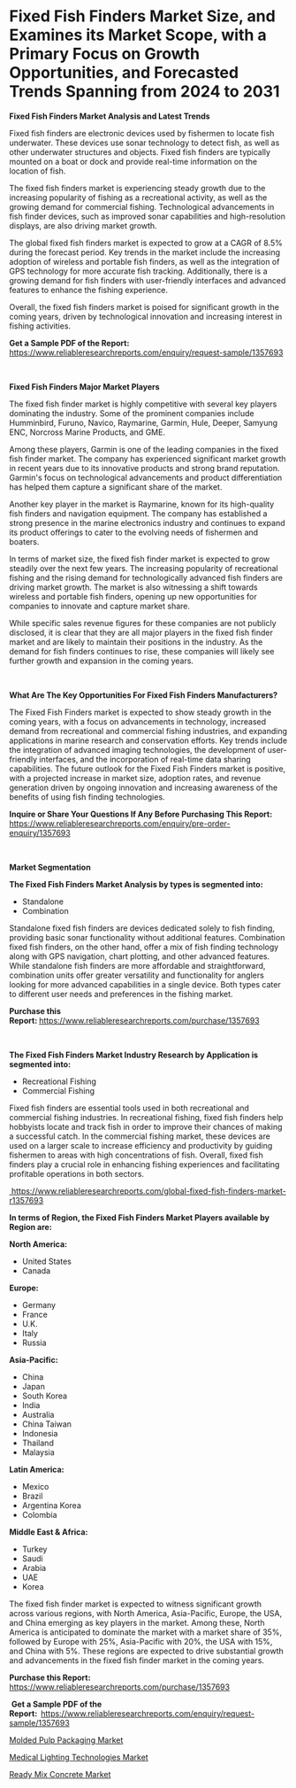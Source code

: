 <p><h1>Fixed Fish Finders Market Size, and Examines its Market Scope, with a Primary Focus on Growth Opportunities, and Forecasted Trends Spanning from 2024 to 2031</h1></p><p><strong>Fixed Fish Finders Market Analysis and Latest Trends</strong></p>
<p><p>Fixed fish finders are electronic devices used by fishermen to locate fish underwater. These devices use sonar technology to detect fish, as well as other underwater structures and objects. Fixed fish finders are typically mounted on a boat or dock and provide real-time information on the location of fish.</p><p>The fixed fish finders market is experiencing steady growth due to the increasing popularity of fishing as a recreational activity, as well as the growing demand for commercial fishing. Technological advancements in fish finder devices, such as improved sonar capabilities and high-resolution displays, are also driving market growth.</p><p>The global fixed fish finders market is expected to grow at a CAGR of 8.5% during the forecast period. Key trends in the market include the increasing adoption of wireless and portable fish finders, as well as the integration of GPS technology for more accurate fish tracking. Additionally, there is a growing demand for fish finders with user-friendly interfaces and advanced features to enhance the fishing experience.</p><p>Overall, the fixed fish finders market is poised for significant growth in the coming years, driven by technological innovation and increasing interest in fishing activities.</p></p>
<p><strong>Get a Sample PDF of the Report:&nbsp;</strong> <a href="https://www.reliableresearchreports.com/enquiry/request-sample/1357693">https://www.reliableresearchreports.com/enquiry/request-sample/1357693</a></p>
<p>&nbsp;</p>
<p><strong>Fixed Fish Finders Major Market Players</strong></p>
<p><p>The fixed fish finder market is highly competitive with several key players dominating the industry. Some of the prominent companies include Humminbird, Furuno, Navico, Raymarine, Garmin, Hule, Deeper, Samyung ENC, Norcross Marine Products, and GME.</p><p>Among these players, Garmin is one of the leading companies in the fixed fish finder market. The company has experienced significant market growth in recent years due to its innovative products and strong brand reputation. Garmin's focus on technological advancements and product differentiation has helped them capture a significant share of the market.</p><p>Another key player in the market is Raymarine, known for its high-quality fish finders and navigation equipment. The company has established a strong presence in the marine electronics industry and continues to expand its product offerings to cater to the evolving needs of fishermen and boaters.</p><p>In terms of market size, the fixed fish finder market is expected to grow steadily over the next few years. The increasing popularity of recreational fishing and the rising demand for technologically advanced fish finders are driving market growth. The market is also witnessing a shift towards wireless and portable fish finders, opening up new opportunities for companies to innovate and capture market share.</p><p>While specific sales revenue figures for these companies are not publicly disclosed, it is clear that they are all major players in the fixed fish finder market and are likely to maintain their positions in the industry. As the demand for fish finders continues to rise, these companies will likely see further growth and expansion in the coming years.</p></p>
<p>&nbsp;</p>
<p><strong>What Are The Key Opportunities For Fixed Fish Finders Manufacturers?</strong></p>
<p><p>The Fixed Fish Finders market is expected to show steady growth in the coming years, with a focus on advancements in technology, increased demand from recreational and commercial fishing industries, and expanding applications in marine research and conservation efforts. Key trends include the integration of advanced imaging technologies, the development of user-friendly interfaces, and the incorporation of real-time data sharing capabilities. The future outlook for the Fixed Fish Finders market is positive, with a projected increase in market size, adoption rates, and revenue generation driven by ongoing innovation and increasing awareness of the benefits of using fish finding technologies.</p></p>
<p><strong>Inquire or Share Your Questions If Any Before Purchasing This Report:</strong> <a href="https://www.reliableresearchreports.com/enquiry/pre-order-enquiry/1357693">https://www.reliableresearchreports.com/enquiry/pre-order-enquiry/1357693</a></p>
<p>&nbsp;</p>
<p><strong>Market Segmentation</strong></p>
<p><strong>The Fixed Fish Finders Market Analysis by types is segmented into:</strong></p>
<p><ul><li>Standalone</li><li>Combination</li></ul></p>
<p><p>Standalone fixed fish finders are devices dedicated solely to fish finding, providing basic sonar functionality without additional features. Combination fixed fish finders, on the other hand, offer a mix of fish finding technology along with GPS navigation, chart plotting, and other advanced features. While standalone fish finders are more affordable and straightforward, combination units offer greater versatility and functionality for anglers looking for more advanced capabilities in a single device. Both types cater to different user needs and preferences in the fishing market.</p></p>
<p><strong>Purchase this Report:&nbsp;</strong><a href="https://www.reliableresearchreports.com/purchase/1357693">https://www.reliableresearchreports.com/purchase/1357693</a></p>
<p>&nbsp;</p>
<p><strong>The Fixed Fish Finders Market Industry Research by Application is segmented into:</strong></p>
<p><ul><li>Recreational Fishing</li><li>Commercial Fishing</li></ul></p>
<p><p>Fixed fish finders are essential tools used in both recreational and commercial fishing industries. In recreational fishing, fixed fish finders help hobbyists locate and track fish in order to improve their chances of making a successful catch. In the commercial fishing market, these devices are used on a larger scale to increase efficiency and productivity by guiding fishermen to areas with high concentrations of fish. Overall, fixed fish finders play a crucial role in enhancing fishing experiences and facilitating profitable operations in both sectors.</p></p>
<p><a href="https://www.reliableresearchreports.com/global-fixed-fish-finders-market-r1357693">&nbsp;https://www.reliableresearchreports.com/global-fixed-fish-finders-market-r1357693</a></p>
<p><strong>In terms of Region, the Fixed Fish Finders Market Players available by Region are:</strong></p>
<p>
    <p> <strong> North America: </strong>
        <ul>
            <li>United States</li>
            <li>Canada</li>
        </ul>
        </p> 
    <p> <strong> Europe: </strong>
        <ul>
            <li>Germany</li>
            <li>France</li>
            <li>U.K.</li>
            <li>Italy</li>
            <li>Russia</li>
        </ul>
        </p> 
    <p> <strong> Asia-Pacific: </strong>
        <ul>
            <li>China</li>
            <li>Japan</li>
            <li>South Korea</li>
            <li>India</li>
            <li>Australia</li>
            <li>China Taiwan</li>
            <li>Indonesia</li>
            <li>Thailand</li>
            <li>Malaysia</li>
        </ul>
        </p> 
    <p> <strong> Latin America: </strong>
        <ul>
            <li>Mexico</li>
            <li>Brazil</li>
            <li>Argentina Korea</li>
            <li>Colombia</li>
        </ul>
        </p> 
    <p> <strong> Middle East & Africa: </strong>
        <ul>
            <li>Turkey</li>
            <li>Saudi</li>
            <li>Arabia</li>
            <li>UAE</li>
            <li>Korea</li>
        </ul>
    </p>
    </p>
<p><p>The fixed fish finder market is expected to witness significant growth across various regions, with North America, Asia-Pacific, Europe, the USA, and China emerging as key players in the market. Among these, North America is anticipated to dominate the market with a market share of 35%, followed by Europe with 25%, Asia-Pacific with 20%, the USA with 15%, and China with 5%. These regions are expected to drive substantial growth and advancements in the fixed fish finder market in the coming years.</p></p>
<p><strong>Purchase this Report: </strong><a href="https://www.reliableresearchreports.com/purchase/1357693">https://www.reliableresearchreports.com/purchase/1357693</a></p>
<p>&nbsp;<strong>Get a Sample PDF of the Report:&nbsp;&nbsp;</strong><a href="https://www.reliableresearchreports.com/enquiry/request-sample/1357693">https://www.reliableresearchreports.com/enquiry/request-sample/1357693</a></p>
<p><strong></strong></p>
<p><p><a href="https://forested-sushi-9b0.notion.site/Molded-Pulp-Packaging-Market-Size-Market-Outlook-and-Market-Forecast-2024-to-2031-bb8fa49b3fc241e28688cecb91bd81e0">Molded Pulp Packaging Market</a></p><p><a href="https://summer-dogwood-3e9.notion.site/Medical-Lighting-Technologies-Market-Analysis-and-Sze-Forecasted-for-period-from-2024-to-2031-8962ef2350ba4295b15189ceaae6c651">Medical Lighting Technologies Market</a></p><p><a href="https://issuu.com/reportprime-2/docs/ready-mix-concrete-market-size-2030_276ad25bb48130">Ready Mix Concrete Market</a></p></p>